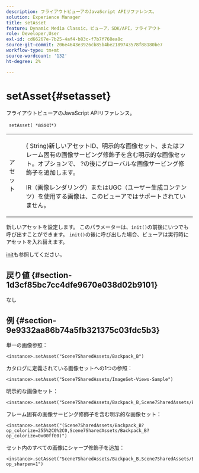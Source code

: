 ```yaml
---
description: フライアウトビューアのJavaScript APIリファレンス。
solution: Experience Manager
title: setAsset
feature: Dynamic Media Classic，ビューア，SDK/API，フライアウト
role: Developer,User
exl-id: cd66267e-7b25-4af4-b83c-f7b7f768ea8c
source-git-commit: 206e4643e3926cb85b4be2189743578f88180be7
workflow-type: tm+mt
source-wordcount: '132'
ht-degree: 2%

---
```


# setAsset{#setasset}

フライアウトビューアのJavaScript APIリファレンス。

` setAsset( *`asset`*)`

<table id="table_896DFF34A68A403DB93A6D597461A573"> 
 <tbody> 
  <tr> 
   <td colname="col1"> <p> <span class="codeph"> <span class="varname"> アセット</span> </span> </p> </td> 
   <td colname="col2"> <p>{<span class="codeph"> String</span>}新しいアセットID、明示的な画像セット、またはフレーム固有の画像サービング修飾子を含む明示的な画像セット。オプションで、 <span class="codeph"> ?</span>の後にグローバルな画像サービング修飾子を追加します。 </p> <p> IR（画像レンダリング）またはUGC（ユーザー生成コンテンツ）を使用する画像は、このビューアではサポートされていません。 </p> </td> 
  </tr> 
 </tbody> 
</table>

新しいアセットを設定します。 このパラメーターは、`init()`の前後にいつでも呼び出すことができます。 `init()`の後に呼び出した場合、ビューアは実行時にアセットを入れ替えます。

[init](../../../c-html5-s7-aem-asset-viewers/c-html5-flyout-viewer-20-about/c-html5-flyout-viewer-20-javascriptapiref/r-html5-flyout-viewer-20-javascriptapiref-init.md#reference-8651640683fc4a538bfb660709d1a463)も参照してください。

## 戻り値 {#section-1d3cf85bc7cc4dfe9670e038d02b9101}

なし

## 例 {#section-9e9332aa86b74a5fb321375c03fdc5b3}

単一の画像参照：

```
<instance>.setAsset("Scene7SharedAssets/Backpack_B")
```

カタログに定義されている画像セットへの1つの参照：

```
<instance>.setAsset("Scene7SharedAssets/ImageSet-Views-Sample")
```

明示的な画像セット：

```
<instance>.setAsset("Scene7SharedAssets/Backpack_B,Scene7SharedAssets/Backpack_C")
```

フレーム固有の画像サービング修飾子を含む明示的な画像セット：

```
<instance>.setAsset("(Scene7SharedAssets/Backpack_B?op_colorize=255%2C0%2C0,Scene7SharedAssets/Backpack_B?op_colorize=0x00ff00)")
```

セット内のすべての画像にシャープ修飾子を追加：

```
<instance>.setAsset("Scene7SharedAssets/Backpack_B,Scene7SharedAssets/Backpack_C?op_sharpen=1")
```
